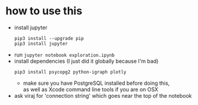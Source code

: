 # how to use this

- install jupyter
    ```
    pip3 install --upgrade pip
    pip3 install jupyter
    ```
- run `jupyter notebook exploration.ipynb`
- install dependencies (I just did it globally because I'm bad)
    ```
    pip3 install psycopg2 python-igraph plotly
    ``` 
  * make sure you have PostgreSQL installed before doing this,  
    as well as Xcode command line tools if you are on OSX
- ask viraj for 'connection string' which goes near the top of the notebook
